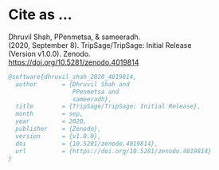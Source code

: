 # Cite as ...

Dhruvil Shah, PPenmetsa, & sameeradh. <br>
(2020, September 8).
TripSage/TripSage: Initial Release  <br>
(Version v1.0.0). Zenodo. <br>
https://doi.org/10.5281/zenodo.4019814

```bibtex
@software{dhruvil_shah_2020_4019814,
  author       = {Dhruvil Shah and
                  PPenmetsa and
                  sameeradh},
  title        = {TripSage/TripSage: Initial Release},
  month        = sep,
  year         = 2020,
  publisher    = {Zenodo},
  version      = {v1.0.0},
  doi          = {10.5281/zenodo.4019814},
  url          = {https://doi.org/10.5281/zenodo.4019814}
}
```
